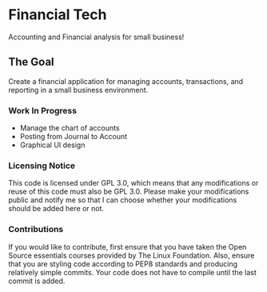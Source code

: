 # Financial Tech
Accounting and Financial analysis for small business!

## The Goal
Create a financial application for managing accounts, transactions, and reporting in a small business environment. 

### Work In Progress
* Manage the chart of accounts
* Posting from Journal to Account
* Graphical UI design

### Licensing Notice
This code is licensed under GPL 3.0, which means that any modifications or reuse of this code must also be GPL 3.0.
Please make your modifications public and notify me so that I can choose whether your modifications should be added here or not.

### Contributions
If you would like to contribute, first ensure that you have taken the Open Source essentials courses provided by The Linux Foundation. Also, ensure that you are styling code according to PEP8 standards and producing relatively simple commits. Your code does not have to compile until the last commit is added.
